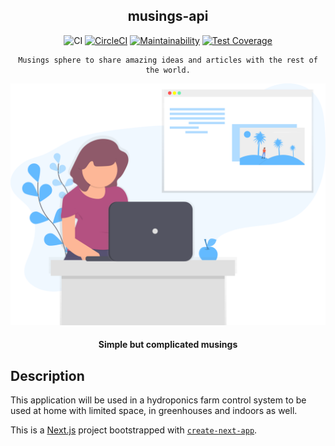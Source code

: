<div align="center">

## musings-api

![CI](https://github.com/musings-sphere/musings-fe/workflows/CI/badge.svg)
[![CircleCI](https://circleci.com/gh/almond-hydroponics/almond-re.svg?style=svg)](https://circleci.com/gh/almond-hydroponics/almond-re)
[![Maintainability](https://api.codeclimate.com/v1/badges/1787ab6745c18d366de9/maintainability)](https://codeclimate.com/github/almond-hydroponics/almond-re/maintainability)
[![Test Coverage](https://api.codeclimate.com/v1/badges/1787ab6745c18d366de9/test_coverage)](https://codeclimate.com/github/almond-hydroponics/almond-re/test_coverage)

</div>

<div align="center">

    Musings sphere to share amazing ideas and articles with the rest of the world.

[![Almond](../public/images/readme.svg)](https://almond-re-staging.herokuapp.com/)

#### Simple but complicated musings

</div>

## Description

This application will be used in a hydroponics farm control system to be used at home with limited space, in greenhouses and indoors as well.

This is a [Next.js](https://nextjs.org/) project bootstrapped with [`create-next-app`](https://github.com/vercel/next.js/tree/canary/packages/create-next-app).

